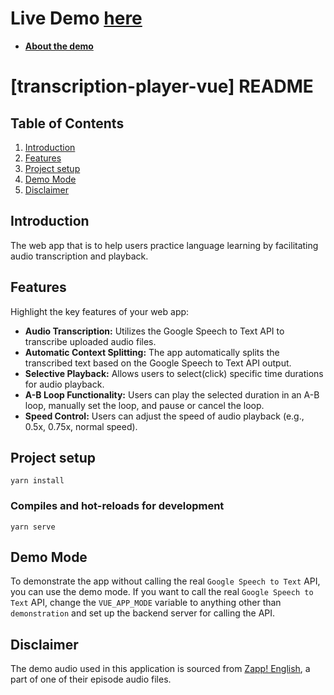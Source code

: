 
# Live Demo [here](https://biuleung.github.io/transcription-player-frontend/)
- **[About the demo](#demo-mode)**

# [transcription-player-vue] README

## Table of Contents

1. [Introduction](#introduction)
2. [Features](#features)
3. [Project setup](#Project-setup)
4. [Demo Mode](#demo-mode)
5. [Disclaimer](#disclaimer)
## Introduction

The web app that is to help users practice language learning by facilitating audio transcription and playback.

## Features

Highlight the key features of your web app:

- **Audio Transcription:** Utilizes the Google Speech to Text API to transcribe uploaded audio files.
- **Automatic Context Splitting:** The app automatically splits the transcribed text based on the Google Speech to Text API output.
- **Selective Playback:** Allows users to select(click) specific time durations for audio playback.
- **A-B Loop Functionality:** Users can play the selected duration in an A-B loop, manually set the loop, and pause or cancel the loop.
- **Speed Control:** Users can adjust the speed of audio playback (e.g., 0.5x, 0.75x, normal speed).

## Project setup
```
yarn install
```

### Compiles and hot-reloads for development
```
yarn serve
```

## Demo Mode

To demonstrate the app without calling the real `Google Speech to Text` API, you can use the demo mode. If you want to call the real `Google Speech to Text` API, change the `VUE_APP_MODE` variable to anything other than `demonstration` and set up the backend server for calling the API.

## Disclaimer
The demo audio used in this application is sourced from [Zapp! English](https://zappenglish.com/), a part of one of their episode audio files.
